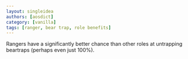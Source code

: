 ```yaml
---
layout: singleidea
authors: [aosdict]
category: [vanilla]
tags: [ranger, bear trap, role benefits]
---
```

Rangers have a significantly better chance than other roles at untrapping beartraps (perhaps even just 100%).
